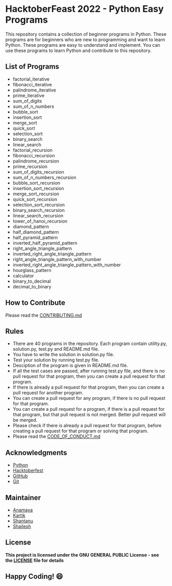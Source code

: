 # HacktoberFeast 2022 - Python Easy Programs
This repository contains a collection of beginner programs in Python. These programs are for beginners who are new to programming and want to learn Python. These programs are easy to understand and implement. You can use these programs to learn Python and contribute to this repository.

## List of Programs

- factorial_iterative
- fibonacci_iterative
- palindrome_iterative
- prime_iterative
- sum_of_digits
- sum_of_n_numbers
- bubble_sort
- insertion_sort
- merge_sort
- quick_sort
- selection_sort
- binary_search
- linear_search
- factorial_recursion
- fibonacci_recursion
- palindrome_recursion
- prime_recursion
- sum_of_digits_recursion
- sum_of_n_numbers_recursion
- bubble_sort_recursion
- insertion_sort_recursion
- merge_sort_recursion
- quick_sort_recursion
- selection_sort_recursion
- binary_search_recursion
- linear_search_recursion
- tower_of_hanoi_recursion
- diamond_pattern
- half_diamond_pattern
- half_pyramid_pattern
- inverted_half_pyramid_pattern
- right_angle_triangle_pattern
- inverted_right_angle_triangle_pattern
- right_angle_triangle_pattern_with_number
- inverted_right_angle_triangle_pattern_with_number
- hourglass_pattern
- calculator
- binary_to_decimal
- decimal_to_binary

## How to Contribute
Please read the [CONTRIBUTING.md](../../CONTRIBUTING.md)

## Rules
- There are 40 programs in the repository. Each program contain utility.py, solution.py, test.py and README.md file.
- You have to write the solution in solution.py file.
- Test your solution by running test.py file.
- Desciption of the program is given in README.md file.
- If all the test cases are passed, after running test.py file, and there is no pull request for that program, then you can create a pull request for that program.
- If there is already a pull request for that program, then you can create a pull request for another program.
- You can create a pull request for any program, if there is no pull request for that program.
- You can create a pull request for a program, if there is a pull request for that program, but that pull request is not merged. Better pull request will be merged.
- Please check if there is already a pull request for that program, before creating a pull request for that program or solving that program.
- Please read the [CODE_OF_CONDUCT.md](../CODE_OF_CONDUCT.md)

## Acknowledgments
- [Python](https://www.python.org/)
- [Hacktoberfest](https://hacktoberfest.digitalocean.com/)
- [GitHub](https://github.com)
- [Git](https://git-scm.com/)

## Maintainer
- [Anamaya](https://www.linkedin.com/in/anamaya1729/)
- [Kartik](https://github.com/kartik007007)
- [Shantanu](https://github.com/neutralWire)
- [Shailesh](https://github.com/ShaileshKumar007)

## License
**This project is licensed under the GNU GENERAL PUBLIC License - see the [LICENSE](../LICENSE) file for details**

## Happy Coding! :smile: